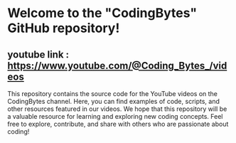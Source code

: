 
# Welcome to the "CodingBytes" GitHub repository!
## youtube link : https://www.youtube.com/@Coding_Bytes_/videos
This repository contains the source code for the YouTube videos on the CodingBytes channel.
Here, you can find examples of code, scripts, and other resources featured in our videos. 
We hope that this repository will be a valuable resource for learning and exploring new coding concepts. 
Feel free to explore, contribute, and share with others who are passionate about coding!
